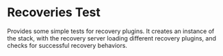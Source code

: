 # Recoveries Test

Provides some simple tests for recovery plugins. 
It creates an instance of the stack, with the recovery server loading different recovery plugins, and checks for successful recovery behaviors.
